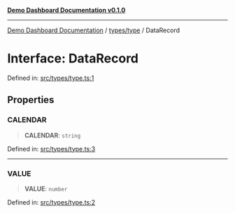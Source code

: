[**Demo Dashboard Documentation v0.1.0**](../../../README.md)

***

[Demo Dashboard Documentation](../../../modules.md) / [types/type](../README.md) / DataRecord

# Interface: DataRecord

Defined in: [src/types/type.ts:1](https://github.com/quanggdungg0609/demo-dashboard/blob/b55cc6ef037a292ef4b8bf41b596e28cace15611/src/types/type.ts#L1)

## Properties

### CALENDAR

> **CALENDAR**: `string`

Defined in: [src/types/type.ts:3](https://github.com/quanggdungg0609/demo-dashboard/blob/b55cc6ef037a292ef4b8bf41b596e28cace15611/src/types/type.ts#L3)

***

### VALUE

> **VALUE**: `number`

Defined in: [src/types/type.ts:2](https://github.com/quanggdungg0609/demo-dashboard/blob/b55cc6ef037a292ef4b8bf41b596e28cace15611/src/types/type.ts#L2)
